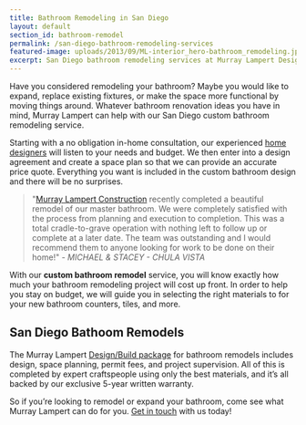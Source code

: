 ```yaml
---
title: Bathroom Remodeling in San Diego
layout: default
section_id: bathroom-remodel
permalink: /san-diego-bathroom-remodeling-services
featured-image: uploads/2013/09/ML-interior_hero-bathroom_remodeling.jpg
excerpt: San Diego bathroom remodeling services at Murray Lampert Design, Build, Remodel. Start your custom bathroom remodel in San Diego with Murray Lampert today.
---
```


Have you considered remodeling your bathroom? Maybe you would like to expand, replace existing fixtures, or make the space more functional by moving things around. Whatever bathroom renovation ideas you have in mind, Murray Lampert can help with our San Diego custom bathroom remodeling service.

Starting with a no obligation in-home consultation, our experienced [home designers](/san-diego-home-design-services) will listen to your needs and budget. We then enter into a design agreement and create a space plan so that we can provide an accurate price quote. Everything you want is included in the custom bathroom design and there will be no surprises.

>"[Murray Lampert Construction](/) recently completed a beautiful remodel of our master bathroom. We were completely satisfied with the process from planning and execution to completion. This was a total cradle-to-grave operation with nothing left to follow up or complete at a later date. The team was outstanding and I would recommend them to anyone looking for work to be done on their home!" - _MICHAEL &amp; STACEY - CHULA VISTA_

With our **custom bathroom remodel** service, you will know exactly how much your bathroom remodeling project will cost up front. In order to help you stay on budget, we will guide you in selecting the right materials to for your new bathroom counters, tiles, and more.

## San Diego Bathoom Remodels

The Murray Lampert [Design/Build package](/san-diego-design-build-contractors) for bathroom remodels includes design, space planning, permit fees, and project supervision. All of this is completed by expert craftspeople using only the best materials, and it’s all backed by our exclusive 5-year written warranty.

So if you’re looking to remodel or expand your bathroom, come see what Murray Lampert can do for you. [Get in touch](/contact) with us today!
